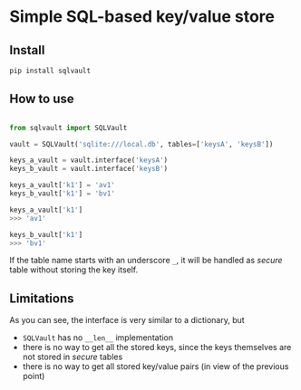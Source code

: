 # Simple SQL-based key/value store

## Install
```sh
pip install sqlvault
```

## How to use

```python

from sqlvault import SQLVault

vault = SQLVault('sqlite:///local.db', tables=['keysA', 'keysB'])

keys_a_vault = vault.interface('keysA')
keys_b_vault = vault.interface('keysB')

keys_a_vault['k1'] = 'av1'
keys_b_vault['k1'] = 'bv1'

keys_a_vault['k1']
>>> 'av1'

keys_b_vault['k1']
>>> 'bv1'
```

If the table name starts with an underscore `_`, it will be handled as _secure_ table without storing the key itself.


## Limitations

As you can see, the interface is very similar to a dictionary, but
- `SQLVault` has no `__len__` implementation
- there is no way to get all the stored keys, since the keys themselves are not stored in _secure_ tables
- there is no way to get all stored key/value pairs (in view of the previous point)
